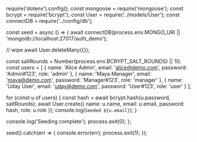 require('dotenv').config();
const mongoose = require('mongoose');
const bcrypt = require('bcrypt');
const User = require('../models/User');
const connectDB = require('../config/db');

const seed = async () => {
  await connectDB(process.env.MONGO_URI || 'mongodb://localhost:27017/auth_demo');

  // wipe
  await User.deleteMany({});

  const saltRounds = Number(process.env.BCRYPT_SALT_ROUNDS) || 10;
  const users = [
    { name: 'Alice Admin', email: 'alice@demo.com', password: 'Admin#123', role: 'admin' },
    { name: 'Maya Manager', email: 'maya@demo.com', password: 'Manager#123', role: 'manager' },
    { name: 'Uday User', email: 'uday@demo.com', password: 'User#123', role: 'user' }
  ];

  for (const u of users) {
    const hash = await bcrypt.hash(u.password, saltRounds);
    await User.create({ name: u.name, email: u.email, password: hash, role: u.role });
    console.log(`Seeded ${u.email}`);
  }

  console.log('Seeding complete');
  process.exit(0);
};

seed().catch(err => { console.error(err); process.exit(1); });
